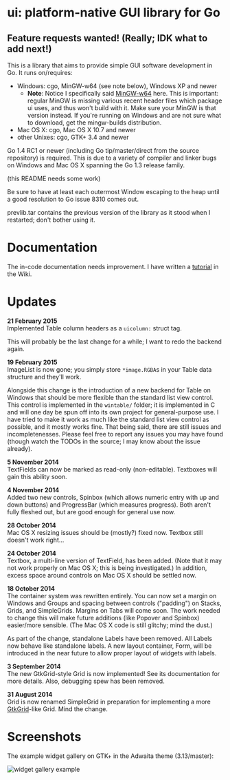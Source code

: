 # ui: platform-native GUI library for Go

## Feature requests wanted! (Really; IDK what to add next!)

This is a library that aims to provide simple GUI software development in Go. It runs on/requires:

- Windows: cgo, MinGW-w64 (see note below), Windows XP and newer
	- **Note**: Notice I specifically said [MinGW-w64](http://mingw-w64.sourceforge.net/) here. This is important: regular MinGW is missing various recent header files which package ui uses, and thus won't build with it. Make sure your MinGW is that version instead. If you're running on Windows and are not sure what to download, get the mingw-builds distribution.
- Mac OS X: cgo, Mac OS X 10.7 and newer
- other Unixes: cgo, GTK+ 3.4 and newer

Go 1.4 RC1 or newer (including Go tip/master/direct from the source repository) is required. This is due to a variety of compiler and linker bugs on Windows and Mac OS X spanning the Go 1.3 release family.

(this README needs some work)

Be sure to have at least each outermost Window escaping to the heap until a good resolution to Go issue 8310 comes out.

prevlib.tar contains the previous version of the library as it stood when I restarted; don't bother using it.

# Documentation

The in-code documentation needs improvement. I have written a [tutorial](https://github.com/andlabs/ui/wiki/Getting-Started) in the Wiki.

# Updates

**21 February 2015**<br>Implemented Table column headers as a `uicolumn:` struct tag.

This will probably be the last change for a while; I want to redo the backend again.

**19 February 2015**<br>ImageList is now gone; you simply store `*image.RGBA`s in your Table data structure and they'll work.

Alongside this change is the introduction of a new backend for Table on Windows that should be more flexible than the standard list view control. This control is implemented in the `wintable/` folder; it is implemented in C and will one day be spun off into its own project for general-purpose use. I have tried to make it work as much like the standard list view control as possible, and it mostly works fine. That being said, there are still issues and incompletenesses. Please feel free to report any issues you may have found (though watch the TODOs in the source; I may know about the issue already).

**5 November 2014**<br>TextFields can now be marked as read-only (non-editable). Textboxes will gain this ability soon.

**4 November 2014**<br>Added two new controls, Spinbox (which allows numeric entry with up and down buttons) and ProgressBar (which measures progress). Both aren't fully fleshed out, but are good enough for general use now.

**28 October 2014**<br>Mac OS X resizing issues should be (mostly?) fixed now. Textbox still doesn't work right...

**24 October 2014**<br>Textbox, a multi-line version of TextField, has been added. (Note that it may not work properly on Mac OS X; this is being investigated.) In addition, excess space around controls on Mac OS X should be settled now.

**18 October 2014**<br>The container system was rewritten entirely. You can now set a margin on Windows and Groups and spacing between controls ("padding") on Stacks, Grids, and SimpleGrids. Margins on Tabs will come soon. The work needed to change this will make future additions (like Popover and Spinbox) easier/more sensible. (The Mac OS X code is still glitchy; mind the dust.)

As part of the change, standalone Labels have been removed. All Labels now behave like standalone labels. A new layout container, Form, will be introduced in the near future to allow proper layout of widgets with labels.

**3 September 2014**<br>The new GtkGrid-style Grid is now implemented! See its documentation for more details. Also, debugging spew has been removed.

**31 August 2014**<br>Grid is now renamed SimpleGrid in preparation for implementing a more [GtkGrid](https://developer.gnome.org/gtk3/unstable/GtkGrid.html)-like Grid. Mind the change.

# Screenshots
The example widget gallery on GTK+ in the Adwaita theme (3.13/master):

![widget gallery example](https://raw.githubusercontent.com/andlabs/ui/master/examples/widgetgallery/widgetgallery.png)

